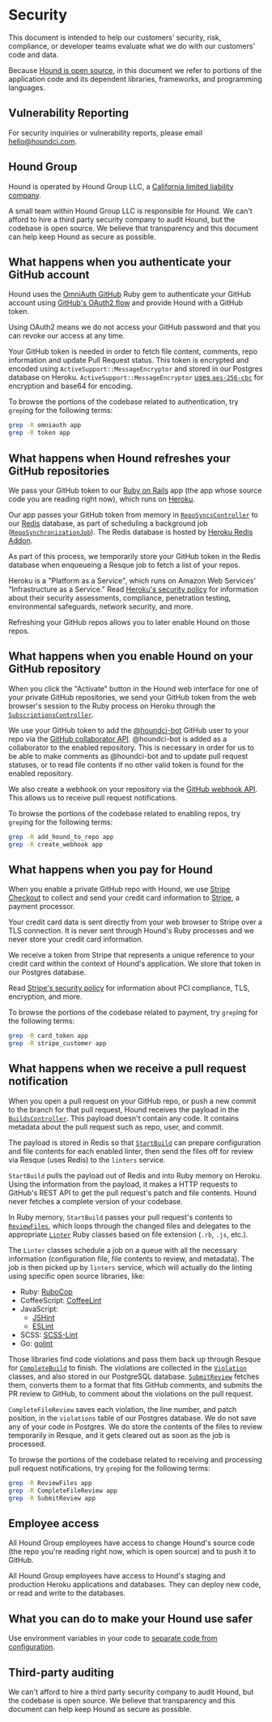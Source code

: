 Security
========

This document is intended to help our customers'
security, risk, compliance, or developer teams
evaluate what we do with our customers' code and data.

Because [Hound is open source][oss],
in this document we refer to portions of the application code and its dependent
libraries, frameworks, and programming languages.

[oss]: https://github.com/houndci/hound

Vulnerability Reporting
-----------------------

For security inquiries or vulnerability reports, please email
<hello@houndci.com>.

Hound Group
-----------

Hound is operated by Hound Group LLC,
a [California limited liability company][sos].

[sos]: https://businesssearch.sos.ca.gov/CBS/SearchResults?SearchType=NUMBER&SearchCriteria=201806410516

A small team within Hound Group LLC is responsible for Hound.
We can't afford to hire a third party security company to audit Hound,
but the codebase is open source.
We believe that transparency and this document can help keep Hound
as secure as possible.

What happens when you authenticate your GitHub account
------------------------------------------------------

Hound uses the [OmniAuth GitHub] Ruby gem to
authenticate your GitHub account using [GitHub's OAuth2 flow][gh-oauth]
and provide Hound with a GitHub token.

[OmniAuth GitHub]: https://github.com/intridea/omniauth-github
[gh-oauth]: https://developer.github.com/v3/oauth/

Using OAuth2 means we do not access your GitHub password
and that you can revoke our access at any time.

Your GitHub token is needed in order to fetch file content, comments, repo
information and update Pull Request status. This token is encrypted and encoded
using `ActiveSupport::MessageEncryptor` and stored in our Postgres database
on Heroku.
`ActiveSupport::MessageEncryptor` [uses `aes-256-cbc`][message-encryptor]
for encryption and base64 for encoding.

To browse the portions of the codebase related to authentication,
try `grep`ing for the following terms:

```bash
grep -R omniauth app
grep -R token app
```

[message-encryptor]: https://github.com/rails/rails/blob/2af7338bdf32790a28e388a99dada84db0af1b5f/activesupport/lib/active_support/message_encryptor.rb#L35

What happens when Hound refreshes your GitHub repositories
----------------------------------------------------------

We pass your GitHub token to our [Ruby on Rails] app
(the app whose source code you are reading right now),
which runs on [Heroku].

Our app passes your GitHub token from memory in
[`RepoSyncsController`] to our [Redis] database,
as part of scheduling a background job ([`RepoSynchronizationJob`]).
The Redis database is hosted by [Heroku Redis Addon].

[`RepoSyncsController`]: ../app/controllers/repo_syncs_controller.rb
[`RepoSynchronizationJob`]: ../app/jobs/repo_synchronization_job.rb
[Redis]: http://redis.io/
[Heroku Redis Addon]: https://elements.heroku.com/addons/heroku-redis

As part of this process,
we temporarily store your GitHub token in the Redis database
when enqueueing a Resque job to fetch a list of your repos.

[Ruby on Rails]: http://rubyonrails.org
[Heroku]: https://www.heroku.com

Heroku is a "Platform as a Service",
which runs on Amazon Web Services' "Infrastructure as a Service."
Read [Heroku's security policy][aws] for information about their
security assessments, compliance, penetration testing,
environmental safeguards, network security, and more.

[aws]: https://www.heroku.com/policy/security

Refreshing your GitHub repos allows you to later enable Hound on those repos.

What happens when you enable Hound on your GitHub repository
------------------------------------------------------------

When you click the "Activate" button in the Hound web interface
for one of your private GitHub repositories,
we send your GitHub token from the web browser's session
to the Ruby process on Heroku
through the [`SubscriptionsController`].

[`SubscriptionsController`]: ../app/controllers/subscriptions_controller.rb

We use your GitHub token to add the [@houndci-bot] GitHub user to your repo
via the [GitHub collaborator API][api1]. @houndci-bot is added as a collaborator
to the enabled repository. This is necessary in order for us to be able to make
comments as @houndci-bot and to update pull request statuses, or to read file
contents if no other valid token is found for the enabled repository.

[@houndci-bot]: https://github.com/houndci-bot
[api1]: https://developer.github.com/v3/repos/collaborators/#add-collaborator

We also create a webhook on your repository via the [GitHub webhook API][api2].
This allows us to receive pull request notifications.

[api2]: https://developer.github.com/v3/repos/hooks/#create-a-hook

To browse the portions of the codebase related to enabling repos,
try `grep`ing for the following terms:

```bash
grep -R add_hound_to_repo app
grep -R create_webhook app
```

What happens when you pay for Hound
-----------------------------------

When you enable a private GitHub repo with Hound,
we use [Stripe Checkout] to collect and send your credit card information
to [Stripe], a payment processor.

Your credit card data is sent directly from your web browser to Stripe
over a TLS connection.
It is never sent through Hound's Ruby processes
and we never store your credit card information.

[Stripe Checkout]: https://stripe.com/checkout
[Stripe]: https://stripe.com

We receive a token from Stripe that represents a unique reference to your
credit card within the context of Hound's application.
We store that token in our Postgres database.

Read [Stripe's security policy] for information about PCI compliance,
TLS, encryption, and more.

[Stripe's security policy]: https://stripe.com/help/security

To browse the portions of the codebase related to payment,
try `grep`ing for the following terms:

```bash
grep -R card_token app
grep -R stripe_customer app
```

What happens when we receive a pull request notification
--------------------------------------------------------

When you open a pull request on your GitHub repo,
or push a new commit to the branch for that pull request,
Hound receives the payload in the [`BuildsController`].
This payload doesn't contain any code.
It contains metadata about the pull request such as repo, user, and commit.

[`BuildsController`]: ../app/controllers/builds_controller.rb

The payload is stored in Redis so that [`StartBuild`] can prepare configuration
and file contents for each enabled linter, then send the files off for review
via Resque (uses Redis) to the `linters` service.

[`StartBuild`]: ../app/services/start_build.rb

`StartBuild` pulls the payload out of Redis and into Ruby memory on Heroku.
Using the information from the payload, it makes a HTTP requests to GitHub's
REST API to get the pull request's patch and file contents.
Hound never fetches a complete version of your codebase.

In Ruby memory,
`StartBuild` passes your pull request's contents to [`ReviewFiles`],
which loops through the changed files and delegates to the appropriate
[`Linter`] Ruby classes based on file extension (`.rb`, `.js`, etc.).

[`ReviewFiles`]: ../app/services/review_files.rb
[`Linter`]: ../app/models/linter/

The `Linter` classes schedule a job on a queue with all the necessary
information (configuration file, file contents to review, and metadata).
The job is then picked up by `linters` service, which will actually do the
linting using specific open source libraries, like:

* Ruby: [RuboCop](https://github.com/bbatsov/rubocop)
* CoffeeScript: [CoffeeLint](http://www.coffeelint.org/)
* JavaScript:
  * [JSHint](https://github.com/jshint/jshint)
  * [ESLint](https://github.com/eslint/eslint)
* SCSS: [SCSS-Lint](https://github.com/brigade/scss-lint)
* Go: [golint](https://github.com/golang/lint)

Those libraries find code violations
and pass them back up through Resque for [`CompleteBuild`] to finish.
The violations are collected in the [`Violation`] classes, and also stored in
our PostgreSQL database. [`SubmitReview`] fetches them, converts them to a
format that fits GitHub comments, and submits the PR review to GitHub,
to comment about the violations on the pull request.

[`CompleteBuild`]: ../app/services/complete_build.rb
[`SubmitReview`]: ../app/services/submit_review.rb
[`Violation`]: ../app/models/violation.rb
[`Commenter`]: ../app/services/commenter.rb
[comment-api]: https://developer.github.com/v3/pulls/comments/

`CompleteFileReview` saves each violation, the line number, and patch position,
in the `violations` table of our Postgres database.
We do not save any of your code in Postgres.
We do store the contents of the files to review temporarily in Resque, and it
gets cleared out as soon as the job is processed.

To browse the portions of the codebase related to
receiving and processing pull request notifications,
try `grep`ing for the following terms:

```bash
grep -R ReviewFiles app
grep -R CompleteFileReview app
grep -R SubmitReview app
```

Employee access
---------------

All Hound Group employees have access to change Hound's source code
(the repo you're reading right now, which is open source)
and to push it to GitHub.

All Hound Group employees have access to
Hound's staging and production Heroku applications and databases.
They can deploy new code, or read and write to the databases.

What you can do to make your Hound use safer
--------------------------------------------

Use environment variables in your code
to [separate code from configuration][12factor].

[12factor]: http://12factor.net/config

Third-party auditing
--------------------

We can't afford to hire a third party security company to audit Hound,
but the codebase is open source.
We believe that transparency and this document can help keep Hound
as secure as possible.
